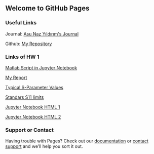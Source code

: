 ## Welcome to GitHub Pages

### Useful Links

Journal: [Asu Naz Yıldırım's Journal](https://bu-ie-582.github.io/fall-24-asunazyildirim/) 

Github: [My Repository](https://github.com/BU-IE-582/fall-24-asunazyildirim)

### Links of HW 1

[Matlab Script in Jupyter Notebook](https://github.com/BU-IE-582/fall-24-asunazyildirim/blob/main/HW%201/HW1_AsuNazY%C4%B1ld%C4%B1r%C4%B1m.ipynb)

[My Report](https://bu-ie-582.github.io/fall-24-asunazyildirim/HW%201/HW1%20Asu%20Naz%20Y%C4%B1ld%C4%B1r%C4%B1m.pdf)

[Typical S-Parameter Values](https://bu-ie-582.github.io/fall-24-asunazyildirim/HW%201/s-parameter%20value.png)

[Standars S11 limits](https://bu-ie-582.github.io/fall-24-asunazyildirim/HW%201/ideal.png)

[Jupyter Notebook HTML 1](HW%201/HW1_AsuNazY%C4%B1ld%C4%B1r%C4%B1m.html)

[Jupyter Notebook HTML 2](https://bu-ie-582.github.io/fall-24-asunazyildirim/HW%201/HW1_AsuNazY%C4%B1ld%C4%B1r%C4%B1m.html)



### Support or Contact

Having trouble with Pages? Check out our [documentation](https://docs.github.com/categories/github-pages-basics/) or [contact support](https://support.github.com/contact) and we’ll help you sort it out.

